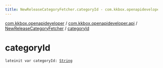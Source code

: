 ```yaml
---
title: NewReleaseCategoryFetcher.categoryId - com.kkbox.openapideveloper
---
```


[com.kkbox.openapideveloper](../../index.html) / [com.kkbox.openapideveloper.api](../index.html) / [NewReleaseCategoryFetcher](index.html) / [categoryId](.)

# categoryId

`lateinit var categoryId: `[`String`](https://kotlinlang.org/api/latest/jvm/stdlib/kotlin/-string/index.html)